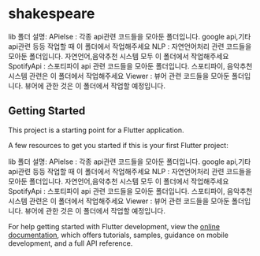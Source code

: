 # shakespeare

lib 폴더 설명:
  APielse : 각종 api관련 코드들을 모아둔 폴더입니다. google api,기타 api관련 등등 작업할 때 이 폴더에서 작업해주세요
  NLP : 자연언어처리 관련 코드들을 모아둔 폴더입니다. 자연언어,음악추천 시스템 모두 이 폴더에서 작업해주세요
  SpotifyApi : 스포티파이 api 관련 코드들을 모아둔 폴더입니다. 스포티파이, 음악추천 시스템 관련은 이 폴더에서 작업해주세요
  Viewer : 뷰어 관련 코드들을 모아둔 폴더입니다. 뷰어에 관한 것은 이 폴더에서 작업할 예정입니다.







## Getting Started

This project is a starting point for a Flutter application.

A few resources to get you started if this is your first Flutter project:

lib 폴더 설명:
  APielse : 각종 api관련 코드들을 모아둔 폴더입니다. google api,기타 api관련 등등 작업할 때 이 폴더에서 작업해주세요
  NLP : 자연언어처리 관련 코드들을 모아둔 폴더입니다. 자연언어,음악추천 시스템 모두 이 폴더에서 작업해주세요
  SpotifyApi : 스포티파이 api 관련 코드들을 모아둔 폴더입니다. 스포티파이, 음악추천 시스템 관련은 이 폴더에서 작업해주세요
  Viewer : 뷰어 관련 코드들을 모아둔 폴더입니다. 뷰어에 관한 것은 이 폴더에서 작업할 예정입니다.


For help getting started with Flutter development, view the
[online documentation](https://docs.flutter.dev/), which offers tutorials,
samples, guidance on mobile development, and a full API reference.
